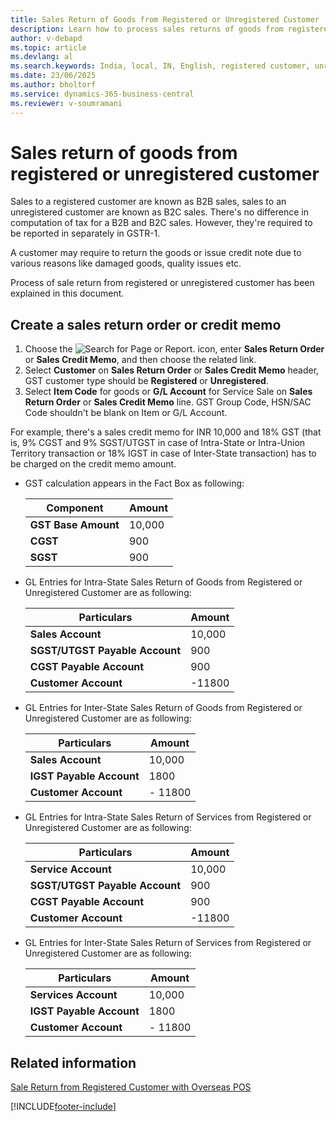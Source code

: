 ```yaml
---
title: Sales Return of Goods from Registered or Unregistered Customer
description: Learn how to process sales returns of goods from registered or unregistered customers in India.
author: v-debapd
ms.topic: article
ms.devlang: al
ms.search.keywords: India, local, IN, English, registered customer, unregistered customer, sales return
ms.date: 23/06/2025
ms.author: bholtorf
ms.service: dynamics-365-business-central
ms.reviewer: v-soumramani
---
```


# Sales return of goods from registered or unregistered customer

Sales to a registered customer are known as B2B sales, sales to an unregistered customer are known as B2C sales. There's no difference in computation of tax for a B2B and B2C sales. However, they're required to be reported in separately in GSTR-1.

A customer may require to return the goods or issue credit note due to various reasons like damaged goods, quality issues etc.

Process of sale return from registered or unregistered customer has been explained in this document.

## Create a sales return order or credit memo

1. Choose the ![Search for Page or Report.](image/search_small.png "Search for Page or Report icon") icon, enter **Sales Return Order** or **Sales Credit Memo**, and then choose the related link.
1. Select **Customer** on **Sales Return Order** or **Sales Credit Memo** header, GST customer type should be **Registered** or **Unregistered**.
1. Select **Item Code** for goods or **G/L Account** for Service Sale on **Sales Return Order** or **Sales Credit Memo** line. GST Group Code, HSN/SAC Code shouldn't be blank on Item or G/L Account.

For example, there's a sales credit memo for INR 10,000 and 18% GST (that is, 9% CGST and 9% SGST/UTGST in case of Intra-State or Intra-Union Territory transaction or 18% IGST in case of Inter-State transaction) has to be charged on the credit memo amount.

- GST calculation appears in the Fact Box as following:

    |Component|Amount|
    |----------------------------------|---------------------------------------|  
    |**GST Base Amount**|10,000|  
    |**CGST**|900|  
    |**SGST**|900|

- GL Entries for Intra-State Sales Return of Goods from Registered or Unregistered Customer are as following:

    |Particulars|Amount|
    |----------------------------------|---------------------------------------|  
    |**Sales Account**|10,000|  
    |**SGST/UTGST Payable Account**|900|  
    |**CGST Payable Account**|900|
    |**Customer Account**|-11800|

- GL Entries for Inter-State Sales Return of Goods from Registered or Unregistered Customer are as following:

    |Particulars|Amount|
    |----------------------------------|---------------------------------------|  
    |**Sales Account**|10,000|  
    |**IGST Payable Account**|1800|
    |**Customer Account**|- 11800|

- GL Entries for Intra-State Sales Return of Services from Registered or Unregistered Customer are as following:

    |Particulars|Amount|
    |----------------------------------|---------------------------------------|  
    |**Service Account**|10,000|  
    |**SGST/UTGST Payable Account**|900|  
    |**CGST Payable Account**|900|
    |**Customer Account**|-11800|

- GL Entries for Inter-State Sales Return of Services from Registered or Unregistered Customer are as following:

    |Particulars|Amount|
    |----------------------------------|---------------------------------------|  
    |**Services Account**|10,000|  
    |**IGST Payable Account**|1800|
    |**Customer Account**|- 11800|

## Related information

[Sale Return from Registered Customer with Overseas POS](GST-Sales-Return-to-Registered-Customer-Overseas-POS.md)

[!INCLUDE[footer-include](../../includes/footer-banner.md)]
